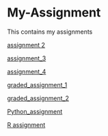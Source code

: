 # My-Assignment
This contains my assignments

[assignment 2](https://github.com/WilliamYap711/My-Assignment/blob/master/assignment2%20(for%20upload).ipynb)

[assignment_3](https://github.com/WilliamYap711/My-Assignment/blob/master/assignment3-checkpoint.ipynb)

[assignment_4](https://github.com/WilliamYap711/My-Assignment/blob/master/assignment4%20(1).ipynb)

[graded_assignment_1](https://github.com/WilliamYap711/My-Assignment/blob/master/Graded_assignment1%20(1).ipynb)

[graded_assignment_2](https://github.com/WilliamYap711/My-Assignment/blob/master/Graded_assignment_2%20(1).ipynb)

[Python_assignment](https://github.com/WilliamYap711/My-Assignment/blob/master/exam_june_7_2018%20(2).ipynb)

[R assignment](https://github.com/WilliamYap711/My-Assignment/blob/master/Exam_student%20(3).ipynb)
